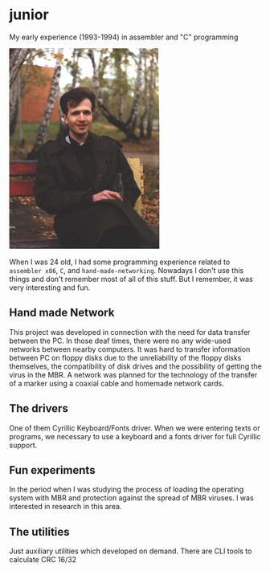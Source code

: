 # junior

My early experience (1993-1994) in assembler and "C" programming

![Igor Dolzhikov](https://github.com/takama/junior/blob/develop/images/id.png)

When I was 24 old, I had some programming experience related to `assembler x86`, `C`, and `hand-made-networking`. Nowadays I don't use this things and don't remember most of all of this stuff. But I remember, it was very interesting and fun.

## Hand made Network

This project was developed in connection with the need for data transfer between the PC. In those deaf times, there were no any wide-used networks between nearby computers. It was hard to transfer information between PC on floppy disks due to the unreliability of the floppy disks themselves, the compatibility of disk drives and the possibility of getting the virus in the MBR. A network was planned for the technology of the transfer of a marker using a coaxial cable and homemade network cards.

## The drivers

One of them Cyrillic Keyboard/Fonts driver. When we were entering texts or programs, we necessary to use a keyboard and a fonts driver for full Cyrillic support.

## Fun experiments

In the period when I was studying the process of loading the operating system with MBR and protection against the spread of MBR viruses. I was interested in research in this area.

## The utilities

Just auxiliary utilities which developed on demand. There are CLI tools to calculate CRC 16/32
